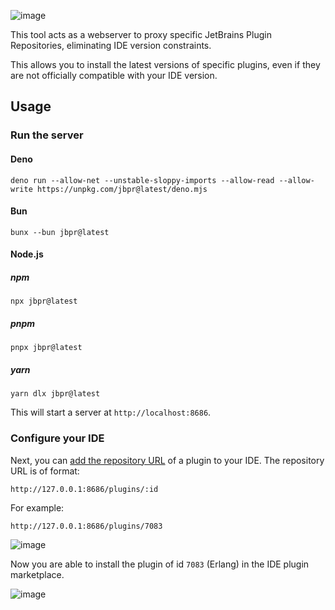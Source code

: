 ![image](https://github.com/user-attachments/assets/37ba3467-fe39-44ed-8693-f8989e866607)

This tool acts as a webserver to proxy specific JetBrains Plugin Repositories, eliminating IDE version constraints. 

This allows you to install the latest versions of specific plugins, even if they are not officially compatible with your IDE version.

## Usage

### Run the server

#### Deno

```shell
deno run --allow-net --unstable-sloppy-imports --allow-read --allow-write https://unpkg.com/jbpr@latest/deno.mjs
```

#### Bun

```shell
bunx --bun jbpr@latest
```

#### Node.js

##### npm

```shell title="npm"
npx jbpr@latest
```

##### pnpm

```shell title="pnpm"
pnpx jbpr@latest
```

##### yarn

```shell title="yarn"
yarn dlx jbpr@latest
```

This will start a server at `http://localhost:8686`.

### Configure your IDE

Next, you can [add the repository URL](https://www.jetbrains.com/help/idea/managing-plugins.html#repos) of a plugin to your IDE. The repository URL is of format:

```
http://127.0.0.1:8686/plugins/:id
```

For example:

```
http://127.0.0.1:8686/plugins/7083
```

![image](https://github.com/user-attachments/assets/e0f91275-ad77-4877-b3fe-d5d422c0399b)

Now you are able to install the plugin of id `7083` (Erlang) in the IDE plugin marketplace.

![image](https://github.com/user-attachments/assets/15403fb5-b1c2-48a1-9ea9-20a20cc44fff)
